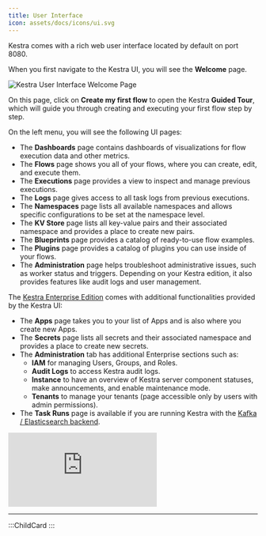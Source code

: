 ```yaml
---
title: User Interface
icon: assets/docs/icons/ui.svg
---
```


Kestra comes with a rich web user interface located by default on port 8080.

When you first navigate to the Kestra UI, you will see the **Welcome** page.

![Kestra User Interface Welcome Page](assets/docs/user-interface-guide/01-Welcome.png)

On this page, click on **Create my first flow** to open the Kestra __Guided Tour__, which will guide you through creating and executing your first flow step by step.

On the left menu, you will see the following UI pages:

- The **Dashboards** page contains dashboards of visualizations for flow execution data and other metrics.
- The **Flows** page shows you all of your flows, where you can create, edit, and execute them.
- The **Executions** page provides a view to inspect and manage previous executions.
- The **Logs** page gives access to all task logs from previous executions.
- The **Namespaces** page lists all available namespaces and allows specific configurations to be set at the namespace level.
- The **KV Store** page lists all key-value pairs and their associated namespace and provides a place to create new pairs.
- The **Blueprints** page provides a catalog of ready-to-use flow examples.
- The **Plugins** page provides a catalog of plugins you can use inside of your flows.
- The **Administration** page helps troubleshoot administrative issues, such as worker status and triggers. Depending on your Kestra edition, it also provides features like audit logs and user management.

The [Kestra Enterprise Edition](/enterprise) comes with additional functionalities provided by the Kestra UI:

- The **Apps** page takes you to your list of Apps and is also where you create new Apps.
- The **Secrets** page lists all secrets and their associated namespace and provides a place to create new secrets.
- The **Administration** tab has additional Enterprise sections such as:
  - **IAM** for managing Users, Groups, and Roles.
  - **Audit Logs** to access Kestra audit logs.
  - **Instance** to have an overview of Kestra server component statuses, make announcements, and enable maintenance mode.
  - **Tenants** to manage your tenants (page accessible only by users with admin permissions).
- The **Task Runs** page is available if you are running Kestra with the [Kafka / Elasticsearch backend](../07.architecture/index.md#architecture-with-kafka-and-elasticsearch-backend).

<div class="video-container">
  <iframe src="https://www.youtube.com/embed/6o0PNVrA84k?si=QyjOSo5HMZ-wKHol" title="YouTube video player" frameborder="0" allow="accelerometer; autoplay; clipboard-write; encrypted-media; gyroscope; picture-in-picture; web-share" referrerpolicy="strict-origin-when-cross-origin" allowfullscreen></iframe>
</div>

---

:::ChildCard
:::
